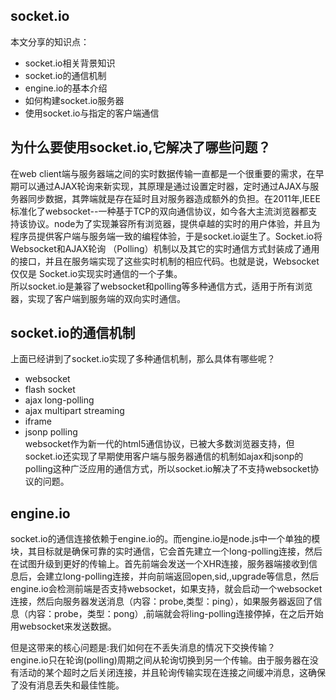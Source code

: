 ## socket.io
本文分享的知识点：
* socket.io相关背景知识
* socket.io的通信机制
* engine.io的基本介绍
* 如何构建socket.io服务器
* 使用socket.io与指定的客户端通信
## 为什么要使用socket.io,它解决了哪些问题？
在web client端与服务器端之间的实时数据传输一直都是一个很重要的需求，在早期可以通过AJAX轮询来新实现，其原理是通过设置定时器，定时通过AJAX与服务器同步数据，其弊端就是存在延时且对服务器造成额外的负担。在2011年,IEEE标准化了websocket--一种基于TCP的双向通信协议，如今各大主流浏览器都支持该协议。node为了实现兼容所有浏览器，提供卓越的实时的用户体验，并且为程序员提供客户端与服务端一致的编程体验，于是socket.io诞生了。Socket.io将Websocket和AJAX轮询 （Polling）机制以及其它的实时通信方式封装成了通用的接口，并且在服务端实现了这些实时机制的相应代码。也就是说，Websocket仅仅是 Socket.io实现实时通信的一个子集。<br/>
所以socket.io是兼容了websocket和polling等多种通信方式，适用于所有浏览器，实现了客户端到服务端的双向实时通信。
## socket.io的通信机制
上面已经讲到了socket.io实现了多种通信机制，那么具体有哪些呢？<br/>
* websocket
* flash socket
* ajax long-polling
* ajax multipart streaming
* iframe
* jsonp polling <br/>
websocket作为新一代的html5通信协议，已被大多数浏览器支持，但socket.io还实现了早期使用客户端与服务器通信的机制如ajax和jsonp的polling这种广泛应用的通信方式，所以socket.io解决了不支持websocket协议的问题。
## engine.io
socket.io的通信连接依赖于engine.io的。而engine.io是node.js中一个单独的模块，其目标就是确保可靠的实时通信，它会首先建立一个long-polling连接，然后在试图升级到更好的传输上。首先前端会发送一个XHR连接，服务器端接收到信息后，会建立long-polling连接，并向前端返回open,sid,,upgrade等信息，然后engine.io会检测前端是否支持websocket，如果支持，就会启动一个websocket连接，然后向服务器发送消息（内容：probe,类型：ping），如果服务器返回了信息（内容：probe，类型：pong）,前端就会将ling-polling连接停掉，在之后开始用websocket来发送数据。<br/>

但是这带来的核心问题是:我们如何在不丢失消息的情况下交换传输？<br/>
engine.io只在轮询(polling)周期之间从轮询切换到另一个传输。由于服务器在没有活动的某个超时之后关闭连接，并且轮询传输实现在连接之间缓冲消息，这确保了没有消息丢失和最佳性能。
